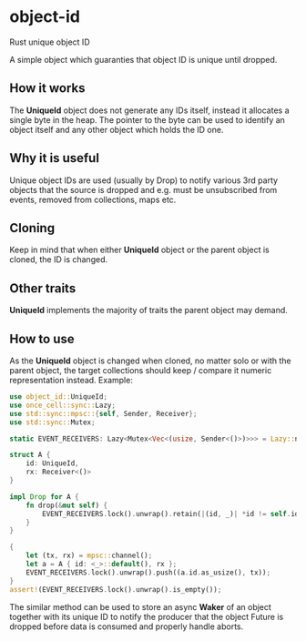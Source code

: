 # object-id

Rust unique object ID

A simple object which guaranties that object ID is unique until dropped.

## How it works

The **UniqueId** object does not generate any IDs itself, instead it allocates
a single byte in the heap. The pointer to the byte can be used to identify an
object itself and any other object which holds the ID one.

## Why it is useful

Unique object IDs are used (usually by Drop) to notify various 3rd party
objects that the source is dropped and e.g. must be unsubscribed from events,
removed from collections, maps etc.

## Cloning

Keep in mind that when either **UniqueId** object or the parent object is
cloned, the ID is changed.

## Other traits

**UniqueId** implements the majority of traits the parent object may demand.

## How to use

As the **UniqueId** object is changed when cloned, no matter solo or with the
parent object, the target collections should keep / compare it numeric
representation instead. Example:

```rust
use object_id::UniqueId;
use once_cell::sync::Lazy;
use std::sync::mpsc::{self, Sender, Receiver};
use std::sync::Mutex;

static EVENT_RECEIVERS: Lazy<Mutex<Vec<(usize, Sender<()>)>>> = Lazy::new(<_>::default);

struct A {
    id: UniqueId,
    rx: Receiver<()>
}

impl Drop for A {
    fn drop(&mut self) {
        EVENT_RECEIVERS.lock().unwrap().retain(|(id, _)| *id != self.id.as_usize());
    }
}

{
    let (tx, rx) = mpsc::channel();
    let a = A { id: <_>::default(), rx };
    EVENT_RECEIVERS.lock().unwrap().push((a.id.as_usize(), tx));
}
assert!(EVENT_RECEIVERS.lock().unwrap().is_empty());
```

The similar method can be used to store an async **Waker** of an object
together with its unique ID to notify the producer that the object Future is
dropped before data is consumed and properly handle aborts.
